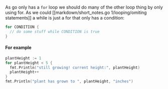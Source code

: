 As go only has a `for` loop we should do many of the other loop thing by only using for. As we could [[markdown/short_notes.go 1/looping/omiting statements]] a while is just a for that only has a condition:
```go
for CONDITION {
  // do some stuff while CONDITION is true
}
``` 
#### For example
```go
plantHeight := 1
for plantHeight < 5 {
  fmt.Println("still growing! current height:", plantHeight)
  plantHeight++
}
fmt.Println("plant has grown to ", plantHeight, "inches")
```
